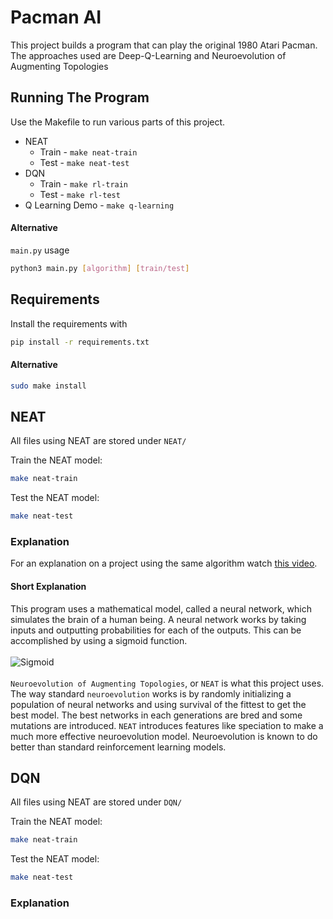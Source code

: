 # Pacman AI
This project builds a program that can play the original 1980 Atari Pacman. 
The approaches used are Deep-Q-Learning and Neuroevolution of Augmenting Topologies

## Running The Program
Use the Makefile to run various parts of this project.
* NEAT
    * Train - `make neat-train`
    * Test - `make neat-test`
* DQN
    * Train - `make rl-train`
    * Test - `make rl-test`
* Q Learning Demo - `make q-learning`

#### Alternative
`main.py` usage
```bash
python3 main.py [algorithm] [train/test]
```

## Requirements
Install the requirements with
```bash
pip install -r requirements.txt
```
#### Alternative
```bash
sudo make install
```

## NEAT
All files using NEAT are stored under `NEAT/`

Train the NEAT model:
```bash
make neat-train
```

Test the NEAT model:
```bash
make neat-test
```

### Explanation
For an explanation on a project using the same algorithm watch [this video](https://www.youtube.com/watch?v=UdJ4titVY7I).
#### Short Explanation
This program uses a mathematical model, called a neural network, which simulates the brain of a human being. 
A neural network works by taking inputs and outputting probabilities for each of the outputs. This can be accomplished
by using a sigmoid function. <br><br>
![Sigmoid](https://qph.fs.quoracdn.net/main-qimg-07066668c05a556f1ff25040414a32b7)
<br><br>
`Neuroevolution of Augmenting Topologies`, or `NEAT` is what this project uses. The way standard
`neuroevolution` works is by randomly initializing a population of neural networks and
using survival of the fittest to get the best model. The best networks in each generations
are bred and some mutations are introduced. `NEAT` introduces features like speciation to
make a much more effective neuroevolution model. Neuroevolution is known to do better than standard
reinforcement learning models.<br>

## DQN
All files using NEAT are stored under `DQN/`

Train the NEAT model:
```bash
make neat-train
```

Test the NEAT model:
```bash
make neat-test
```

### Explanation
